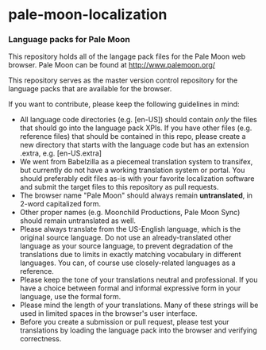 # pale-moon-localization
### Language packs for Pale Moon

This repository holds all of the langage pack files for the Pale Moon web browser.
Pale Moon can be found at http://www.palemoon.org/

This repository serves as the master version control repository for the language packs that are available for the browser.

If you want to contribute, please keep the following guidelines in mind:
* All language code directories (e.g. [en-US]) should contain *only* the files that should go into the language pack XPIs. If you have other files (e.g. reference files) that should be contained in this repo, please create a new directory that starts with the language code but has an extension .extra, e.g. [en-US.extra]
* We went from Babelzilla as a piecemeal translation system to transifex, but currently do not have a working translation system or portal. You should preferably edit files as-is with your favorite localization software and submit the target files to this repository as pull requests.
* The browser name "Pale Moon" should always remain **untranslated**, in 2-word capitalized form.
* Other proper names (e.g. Moonchild Productions, Pale Moon Sync) should remain untranslated as well.
* Please always translate from the US-English language, which is the original source language. Do not use an already-translated other language as your source language, to prevent degradation of the translations due to limits in exactly matching vocabulary in different languages. You can, of course use closely-related languages as a reference.
* Please keep the tone of your translations neutral and professional. If you have a choice between formal and informal expressive form in your language, use the formal form.
* Please mind the length of your translations. Many of these strings will be used in limited spaces in the browser's user interface.
* Before you create a submission or pull request, please test your translations by loading the language pack into the browser and verifying correctness.

